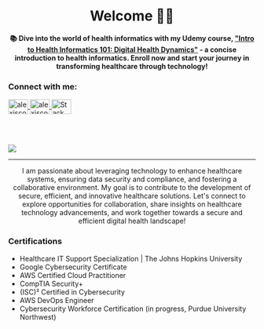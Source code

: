 <h1 align="center"> Welcome 👋🏾 </h1>
<p>
   <p align="center">
  <strong>📚 Dive into the world of health informatics with my Udemy course, <a href="https://www.udemy.com/course/healthinformatics101/" target="_blank">"Intro to Health Informatics 101: Digital Health Dynamics"</a> -  a concise introduction to health informatics. Enroll now and  start your journey in transforming healthcare through technology!</strong>

### Connect with me:
<p align="left">
   <a href="https://linkedin.com/in/alexiscollier" target="blank">
      <img align="center" src="https://raw.githubusercontent.com/rahuldkjain/github-profile-readme-generator/master/src/images/icons/Social/linked-in-alt.svg" alt="alexiscollier" height="30" width="40" />
   </a>
   <a href="https://www.credly.com/users/alexis-collier/badges" target="blank">
      <img align="center" src="https://www.svgrepo.com/show/331358/credly.svg" alt="alexiscollier" height="30" width="40" />
   </a>
    <a href="https://stackoverflow.com/users/28971071/dr-alexis" target="blank">
      <img align="center" src="https://upload.wikimedia.org/wikipedia/commons/e/ef/Stack_Overflow_icon.svg" alt="Stack Overflow" height="30" width="40" />
   </a>
</p>
<br><br>

![](https://komarev.com/ghpvc/?username=colla00&color=blue&style=for-the-badge)

---

<div align="center">
    I am passionate about leveraging technology to enhance healthcare systems, ensuring data security and compliance, and fostering a collaborative environment. My goal is to contribute to the development of secure, efficient, and innovative healthcare solutions.
    Let's connect to explore opportunities for collaboration, share insights on healthcare technology advancements, and work together towards a secure and efficient digital health landscape!
</div>

### Certifications
- Healthcare IT Support Specialization | The Johns Hopkins University
- Google Cybersecurity Certificate 
- AWS Certified Cloud Practitioner
- CompTIA Security+
- (ISC)² Certified in Cybersecurity
- AWS DevOps Engineer
- Cybersecurity Workforce Certification (in progress, Purdue University Northwest)

